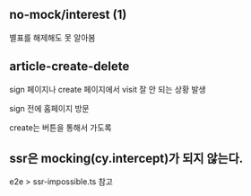 ## no-mock/interest (1)

별표를 해제해도 못 알아봄

## article-create-delete

sign 페이지나 create 페이지에서 visit 잘 안 되는 상황 발생

sign 전에 홈페이지 방문

create는 버튼을 통해서 가도록

## ssr은 mocking(cy.intercept)가 되지 않는다.

e2e > ssr-impossible.ts 참고
